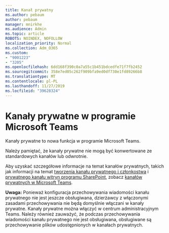 ```yaml
---
title: Kanał prywatny
ms.author: pebaum
author: pebaum
manager: mnirkhe
ms.audience: Admin
ms.topic: article
ROBOTS: NOINDEX, NOFOLLOW
localization_priority: Normal
ms.collection: Adm_O365
ms.custom:
- "9001223"
- "3205"
ms.openlocfilehash: 6dd168f390c0a7a55c1b451bdcedfe71f7fb2452
ms.sourcegitcommit: 358e7ed05c262f909bfa9ed0df730e1fd89266b8
ms.translationtype: MT
ms.contentlocale: pl-PL
ms.lasthandoff: 11/27/2019
ms.locfileid: "39628324"
---
```

# <a name="private-channels-in-microsoft-teams"></a>Kanały prywatne w programie Microsoft Teams

Kanały prywatne to nowa funkcja w programie Microsoft Teams. 

Należy pamiętać, że kanały prywatne nie mogą być konwertowane ze standardowych kanałów lub odwrotnie.

Aby uzyskać szczegółowe informacje na temat kanałów prywatnych, takich jak informacji na temat [tworzenia kanału prywatnego i członkostwa](https://docs.microsoft.com/MicrosoftTeams/private-channels#private-channel-creation-and-membership) i [prywatnego kanału witryn programu SharePoint](https://docs.microsoft.com/MicrosoftTeams/private-channels#private-channel-sharepoint-sites), zobacz [kanałów prywatnych w Microsoft Teams](https://docs.microsoft.com/MicrosoftTeams/private-channels). 

**Uwaga:** Ponieważ konfiguracja przechowywania wiadomości kanału prywatnego nie jest jeszcze obsługiwana, dzierżawcy z włączonymi zasadami przechowywania nie będą domyślnie włączani w kanały prywatne. Kanały prywatne można włączyć w centrum administracyjnym Teams. Należy również zauważyć, że podczas przechowywania wiadomości kanału prywatnego nie jest obsługiwana, obsługiwane są przechowywanie plików udostępnionych w kanałach prywatnych.